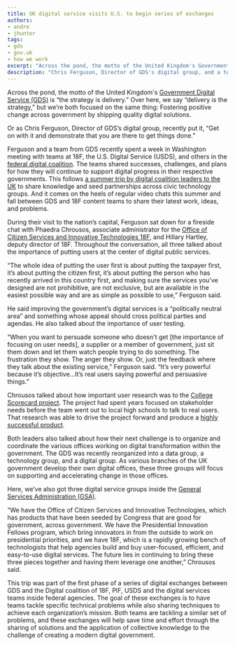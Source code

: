 ```yaml
---
title: UK digital service visits U.S. to begin series of exchanges
authors:
- andre
- jhunter
tags:
- gds
- gov.uk
- how we work
excerpt: "Across the pond, the motto of the United Kingdom's Government Digital Service (GDS) is “the strategy is delivery.” Over here, we say “delivery is the strategy,” but we’re both focused on the same thing: Fostering positive change across government by shipping quality digital solutions."
description: "Chris Ferguson, Director of GDS's digital group, and a team from the UK recently spent a week in Washington meeting with teams from 18F, the U.S. Digital Service, and others in the federal digital coalition. The teams shared successes, challenges, and plans for how they will continue to support digital progress in their respective governments."
---
```

Across the pond, the motto of the United Kingdom's [Government Digital Service (GDS)](https://gds.blog.gov.uk/) is “the strategy is delivery.” Over here, we say “delivery is the strategy,” but we’re both focused on the same thing: Fostering positive change across government by shipping quality digital solutions.

Or as Chris Ferguson, Director of GDS’s digital group, recently put it, “Get on with it and demonstrate that you are there to get things done.”

Ferguson and a team from GDS recently spent a week in Washington meeting with teams at 18F, the U.S. Digital Service (USDS), and others in the [federal digital coalition](https://18f.gsa.gov/2015/05/11/moveforward/). The teams shared successes, challenges, and plans for how they will continue to support digital progress in their respective governments. This follows [a summer trip by digital coalition leaders to the UK](https://gds.blog.gov.uk/2015/07/29/same-but-different-a-common-international-approach-to-digital-government/) to share knowledge and seed partnerships across civic technology groups. And it comes on the heels of regular video chats this summer and fall between GDS and 18F content teams to share their latest work, ideas, and problems.

During their visit to the nation’s capital, Ferguson sat down for a fireside chat with Phaedra Chrousos, associate administrator for the [Office of Citizen Services and Innovative Technologies 18F](http://www.gsa.gov/portal/category/25729), and Hillary Hartley, deputy director of 18F. Throughout the conversation, all three talked about the importance of putting users at the center of digital public services.

“The whole idea of putting the user first is about putting the taxpayer first, it’s about putting the citizen first, it’s about putting the person who has recently arrived in this country first, and making sure the services you’ve designed are not prohibitive, are not exclusive, but are available in the easiest possible way and are as simple as possible to use,” Ferguson said.

He said improving the government’s digital services is a “politically neutral area” and something whose appeal should cross political parties and agendas. He also talked about the importance of user testing.

“When you want to persuade someone who doesn't get \[the importance of focusing on user needs\], a supplier or a member of government, just sit them down and let them watch people trying to do something. The frustration they show. The anger they show. Or, just the feedback where they talk about the existing service,” Ferguson said. “It’s very powerful because it’s objective...It’s real users saying powerful and persuasive things.”

Chrousos talked about how important user research was to the [College Scorecard project](https://18f.gsa.gov/2015/09/14/college-scorecard-launch/). The project had spent years focused on stakeholder needs before the team went out to local high schools to talk to real users. That research was able to drive the project forward and produce a [highly successful product](https://collegescorecard.ed.gov/).

Both leaders also talked about how their next challenge is to organize and coordinate the various offices working on digital transformation within the government. The GDS was recently reorganized into a data group, a technology group, and a digital group. As various branches of the UK government develop their own digital offices, these three groups will focus on supporting and accelerating change in those offices.

Here, we’ve also got three digital service groups inside the [General Services Administration (GSA)](http://www.gsa.gov/portal/category/100000).

“We have the Office of Citizen Services and Innovative Technologies, which has products that have been seeded by Congress that are good for government, across government. We have the Presidential Innovation Fellows program, which bring innovators in from the outside to work on presidential priorities, and we have 18F, which is a rapidly growing bench of technologists that help agencies build and buy user-focused, efficient, and easy-to-use digital services. The future lies in continuing to bring these three pieces together and having them leverage one another,” Chrousos said.

This trip was part of the first phase of a series of digital exchanges between GDS and the Digital coalition of 18F, PIF, USDS and the digital services teams inside federal agencies. The goal of these exchanges is to have teams tackle specific technical problems while also sharing techniques to achieve each organization’s mission. Both teams are tackling a similar set of problems, and these exchanges will help save time and effort through the sharing of solutions and the application of collective knowledge to the challenge of creating a modern digital government.

